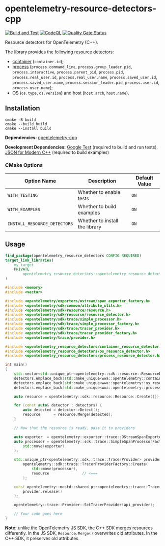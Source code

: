 # opentelemetry-resource-detectors-cpp

[![Build and Test](https://github.com/sjinks/opentelemetry-resource-detectors-cpp/actions/workflows/ci.yml/badge.svg)](https://github.com/sjinks/opentelemetry-resource-detectors-cpp/actions/workflows/ci.yml)
[![CodeQL](https://github.com/sjinks/opentelemetry-resource-detectors-cpp/actions/workflows/codeql.yml/badge.svg)](https://github.com/sjinks/opentelemetry-resource-detectors-cpp/actions/workflows/codeql.yml)
[![Quality Gate Status](https://sonarcloud.io/api/project_badges/measure?project=sjinks_opentelemetry-resource-detectors-cpp&metric=alert_status)](https://sonarcloud.io/summary/new_code?id=sjinks_opentelemetry-resource-detectors-cpp)

Resource detectors for OpenTelemetry (C++).

The library provides the following resource detectors:
* [container](https://opentelemetry.io/docs/specs/semconv/resource/container/) (`container.id`);
* [process](https://opentelemetry.io/docs/specs/semconv/resource/process/) (`process.command_line`, `process.group_leader.pid`, `process.interactive`, `process.parent_pid`, `process.pid`, `process.real_user.id`, `process.real_user.name`, `process.saved_user.id`, `process.saved_user.name`, `process.session_leader.pid`, `process.user.id`, `process.user.name`);
* [OS](https://opentelemetry.io/docs/specs/semconv/resource/os/) (`os.type`, `os.version`) and [host](https://opentelemetry.io/docs/specs/semconv/resource/host/) (`host.arch`, `host.name`).

## Installation

```shell
cmake -B build
cmake --build build
cmake --install build
```

**Dependencies:** [opentelemetry-cpp](https://github.com/open-telemetry/opentelemetry-cpp)

**Development Dependencies:** [Google Test](https://github.com/google/googletest) (required to build and run tests), [JSON for Modern C++](https://github.com/nlohmann/json) (required to build examples)

### CMake Options

| Option Name                  | Description                      | Default Value |
|------------------------------|----------------------------------|---------------|
| `WITH_TESTING`               | Whether to enable tests          | `ON`          |
| `WITH_EXAMPLES`              | Whether to build examples        | `ON`          |
| `INSTALL_RESOURCE_DETECTORS` | Whether to install the library   | `ON`          |

## Usage

```cmake
find_package(opentelemetry_resource_detectors CONFIG REQUIRED)
target_link_libraries(
    my_target
    PRIVATE
        opentelemetry_resource_detectors::opentelemetry_resource_detectors
)
```

```cpp
#include <memory>
#include <vector>

#include <opentelemetry/exporters/ostream/span_exporter_factory.h>
#include <opentelemetry/sdk/common/attribute_utils.h>
#include <opentelemetry/sdk/resource/resource.h>
#include <opentelemetry/sdk/resource/resource_detector.h>
#include <opentelemetry/sdk/trace/simple_processor.h>
#include <opentelemetry/sdk/trace/simple_processor_factory.h>
#include <opentelemetry/sdk/trace/tracer_provider.h>
#include <opentelemetry/sdk/trace/tracer_provider_factory.h>
#include <opentelemetry/trace/provider.h>

#include <opentelemetry_resource_detectors/container_resource_detector.h>
#include <opentelemetry_resource_detectors/os_resource_detector.h>
#include <opentelemetry_resource_detectors/process_resource_detector.h>

int main()
{
    std::vector<std::unique_ptr<opentelemetry::sdk::resource::ResourceDetector>> detectors;
    detectors.emplace_back(std::make_unique<wwa::opentelemetry::container_resource_detector>());
    detectors.emplace_back(std::make_unique<wwa::opentelemetry::os_resource_detector>());
    detectors.emplace_back(std::make_unique<wwa::opentelemetry::process_resource_detector>());

    auto resource = opentelemetry::sdk::resource::Resource::Create({});

    for (const auto& detector : detectors) {
        auto detected = detector->Detect();
        resource      = resource.Merge(detected);
    }

    // Now that the resource is ready, pass it to providers

    auto exporter  = opentelemetry::exporter::trace::OStreamSpanExporterFactory::Create();
    auto processor = opentelemetry::sdk::trace::SimpleSpanProcessorFactory::Create(
        std::move(exporter)
    );

    std::unique_ptr<opentelemetry::sdk::trace::TracerProvider> provider =
        opentelemetry::sdk::trace::TracerProviderFactory::Create(
            std::move(processor),
            resource               // <===
        );

    const opentelemetry::nostd::shared_ptr<opentelemetry::trace::TracerProvider> api_provider(
        provider.release()
    );

    opentelemetry::trace::Provider::SetTracerProvider(api_provider);

    // Your code goes here
}
```

**Note:** unlike the OpenTelemetry JS SDK, the C++ SDK merges resources differently. In the JS SDK, `Resource.Merge()` overwrites old attributes. In the C++ SDK, it preserves old attributes.
